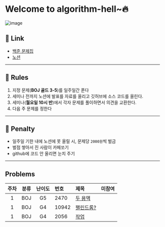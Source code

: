# Welcome to algorithm-hell~🔥

![image](https://github.com/algorithm-hell/problems/assets/84652886/db4238d7-360b-47b9-af22-faf917c2d8d6)


## 🔗 Link
- [백준 문제집](https://www.acmicpc.net/group/workbook/view/18801/61615)
- [노션](https://www.notion.so/bb15f826f7a64c37b906e6d2d1d6f14b)
---
## 📌 Rules
1. 지정 문제(**BOJ 골드 3-5**)를 일주일간 푼다
2. 세미나 전까지 노션에 발표를 자료를 올리고 깃허브에 소스 코드를 올린다.
3. 세미나(**월요일 10시 반**)에서 각자 문제를 풀이하면서 의견을 교환한다.
4. 다음 주 문제를 정한다
---
## 💢 Penalty
- 일주일 기한 내에 노션에 못 올릴 시, 문제당 `2000원`씩 벌금
- 벌점 쌓아서 진 사람이 카페쏘기
- github에 코드 안 올리면 눈치 주기
---
## Problems
<!-- | 10 | BOJ | G |  | [](https://www.acmicpc.net/problem/) | -->
| 주차 | 분류 | 난이도 | 번호 | 제목 | 미참여 |
|:---:|:---:|:---:|:---|:---|:---|
| 1 | BOJ | G5 | 2470 | [두 용액](https://www.acmicpc.net/problem/2470) | |
| 1 | BOJ | G4 | 10942 | [팰린드롬?](https://www.acmicpc.net/problem/10942) | |
| 1 | BOJ | G4 | 2056 | [작업](https://www.acmicpc.net/problem/2056) | |


